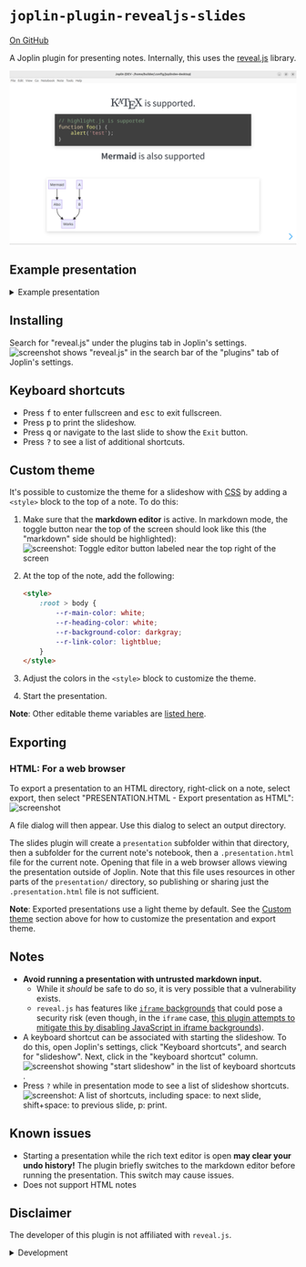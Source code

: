 # `joplin-plugin-revealjs-slides`
[On GitHub](https://github.com/personalizedrefrigerator/joplin-plugin-revealjs-slides)

A Joplin plugin for presenting notes. Internally, this uses the [reveal.js](https://revealjs.com/) library.

<img width="600" src="./images/screenshot-light.png" alt="Screenshot: A Joplin plugin window showing a slideshow. The current slide states that KaTeX, highlight.js, and Mermaid are supported."/>


## Example presentation

<details><summary>Example presentation</summary>

````markdown

# `joplin-plugin-revealjs-slides`

---

- Separate slides with `---`s (if you're using the rich text editor, press the "horizontal line" button).
- The rest of this example presentation will assume you're using the markdown editor.

---

This plugin uses [reveal.js](https://revealjs.com/) internally. [Read about writing reveal.js presentations here](https://revealjs.com/vertical-slides/).

---

## A note on markdown rendering

`joplin-plugin-revealjs-slides` uses Joplin's markdown renderer internally *not* `reveal.js`'s markdown renderer.

<!-- Read about fragments here: https://revealjs.com/fragments/ -->
<div class="fragment fade-up">

Thus, some of [reveal.js's markdown features are not supported](https://revealjs.com/markdown/).

</div>
<div class="fragment fade-up">

However, this also means that many of Joplin's built-in features are supported. (For example, slideshows can be customized with [userstyle.css](https://discourse.joplinapp.org/t/introduction-to-customising-joplin-userchrome-css-userstyle-css/21370)).

</div>

---

[Note links can also be included](:/9aeb224225314a1b9d7ee977ffeb3078) (though note that they may not work perfectly!)

Slides can be linked to like this: [link to slide 3](#3).

---

# $\KaTeX$ is supported.

```js
// highlight.js is supported (through Joplin's
// markdown renderer).
function foo() {
	alert('test');
}
```

---

**Mermaid** is also supported

```mermaid
graph TD;
    Mermaid-->Also;
    A-->B;
    Also-->Works;
    B-->Works;
```

---

**Speaker notes** can be created using an
```
<aside class="notes">
    Notes!
</aside>
```

A setting exists to show speaker notes (when available).

<aside class="notes">
    Notes!
</aside>

---

# Keyboard shortcuts

<section>

Press <kbd>f</kbd> to enter fullscreen and <kbd>esc</kbd> to exit fullscreen.

</section>
<section>

Press <kbd>p</kbd> to print the slideshow.

</section>
<section>

Press <kbd>q</kbd> or navigate to the last slide to show the `Exit` button.

</section>
<section>

Press <kbd>?</kbd> to see a list of additional shortcuts.

</section>

---

# Animating code blocks

Code blocks with highlighted line numbers need to be specified in HTML. See [the upstream reveal.js documentation](https://revealjs.com/code/#manual-highlighting) for details.

Example:
<pre><code data-trim data-line-numbers="1|3|4">
// This
// is
// a test
// of code blocks.
</code></pre>

````

</details>

## Installing
Search for "reveal.js" under the plugins tab in Joplin's settings.
![screenshot shows "reveal.js" in the search bar of the "plugins" tab of Joplin's settings.](https://github.com/personalizedrefrigerator/joplin-plugin-revealjs-slides/assets/46334387/5f1a0c20-3d72-47a5-b214-18861cb6f493)


## Keyboard shortcuts

- Press <kbd>f</kbd> to enter fullscreen and <kbd>esc</kbd> to exit fullscreen.
- Press <kbd>p</kbd> to print the slideshow.
- Press <kbd>q</kbd> or navigate to the last slide to show the `Exit` button.
- Press <kbd>?</kbd> to see a list of additional shortcuts.

## Custom theme

It's possible to customize the theme for a slideshow with [CSS](https://developer.mozilla.org/en-US/docs/Learn/CSS) by adding a `<style>` block to the top of a note. To do this:
1. Make sure that the **markdown editor** is active. In markdown mode, the toggle button near the top of the screen should look like this (the "markdown" side should be highlighted): <img alt="screenshot: Toggle editor button labeled near the top right of the screen" src="https://github.com/personalizedrefrigerator/joplin-plugin-revealjs-slides/assets/46334387/c6ba5374-92df-40eb-b4d6-89264f107f80" width="200"/>

2. At the top of the note, add the following:
   ```html
   <style>
	   :root > body {
		   --r-main-color: white;
		   --r-heading-color: white;
		   --r-background-color: darkgray;
		   --r-link-color: lightblue;
	   }
   </style>
   ```
3. Adjust the colors in the `<style>` block to customize the theme.
4. Start the presentation.

**Note**: Other editable theme variables are [listed here](https://revealjs.com/themes/#custom-properties).

## Exporting

### HTML: For a web browser

To export a presentation to an HTML directory, right-click on a note, select export, then select "PRESENTATION.HTML - Export presentation as HTML":
<img src="https://github.com/personalizedrefrigerator/joplin-plugin-revealjs-slides/assets/46334387/cf6d8c8d-1eba-41f0-8d87-6533a1c9a955" alt="screenshot" width="459"/>

A file dialog will then appear. Use this dialog to select an output directory.

The slides plugin will create a `presentation` subfolder within that directory, then a subfolder for the current note's notebook, then a `.presentation.html` file for the current note. Opening that file in a web browser allows viewing the presentation outside of Joplin. Note that this file uses resources in other parts of the `presentation/` directory, so publishing or sharing just the `.presentation.html` file is not sufficient.

**Note**: Exported presentations use a light theme by default. See the [Custom theme](#custom-theme) section above for how to customize the presentation and export theme.

## Notes
 * **Avoid running a presentation with untrusted markdown input.**
     * While it _should_ be safe to do so, it is very possible that a vulnerability exists.
     * `reveal.js` has features like  [`iframe` backgrounds](https://revealjs.com/backgrounds/#iframe-backgrounds) that could pose a security risk (even though, in the `iframe` case, [this plugin attempts to mitigate this by disabling JavaScript in iframe backgrounds](https://github.com/personalizedrefrigerator/joplin-plugin-revealjs-slides/blob/main/src/dialog/webview.ts#L8)).
 * A keyboard shortcut can be associated with starting the slideshow. To do this, open Joplin's settings, click "Keyboard shortcuts", and search for "slideshow". Next, click in the "keyboard shortcut" column. ![screenshot showing "start slideshow" in the list of keyboard shortcuts](https://github.com/personalizedrefrigerator/joplin-plugin-revealjs-slides/assets/46334387/3f20972a-aff7-43d8-82f3-77a1f87c76aa).
 * Press `?` while in presentation mode to see a list of slideshow shortcuts. ![screenshot: A list of shortcuts, including space: to next slide, shift+space: to previous slide, p: print.](https://github.com/personalizedrefrigerator/joplin-plugin-revealjs-slides/assets/46334387/19f8ff5d-dd4c-4038-ae9a-5d1f7b46d02c)


## Known issues
 * Starting a presentation while the rich text editor is open **may clear your undo history!** The plugin briefly switches to the markdown editor before running the presentation. This switch may cause issues.
 * Does not support HTML notes

## Disclaimer

The developer of this plugin is not affiliated with `reveal.js`.


<details><summary>Development</summary>

# Development
## Building the plugin

The plugin is built using Webpack, which creates the compiled code in `/dist`. A JPL archive will also be created at the root, which can use to distribute the plugin.

To build the plugin, simply run `yarn run dist`.

The project is setup to use TypeScript, although you can change the configuration to use plain JavaScript.

## Updating the plugin framework

To update the plugin framework, run `npm run update`.

In general this command tries to do the right thing - in particular it's going to merge the changes in package.json and .gitignore instead of overwriting. It will also leave "/src" as well as README.md untouched.

The file that may cause problem is "webpack.config.js" because it's going to be overwritten. For that reason, if you want to change it, consider creating a separate JavaScript file and include it in webpack.config.js. That way, when you update, you only have to restore the line that include your file.

</details>
